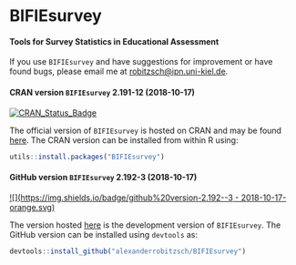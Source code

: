 # BIFIEsurvey
#### Tools for Survey Statistics in Educational Assessment


If you use `BIFIEsurvey` and have suggestions for improvement or have found bugs, please email me at robitzsch@ipn.uni-kiel.de.

#### CRAN version `BIFIEsurvey` 2.191-12 (2018-10-17)


[![CRAN_Status_Badge](http://www.r-pkg.org/badges/version-last-release/BIFIEsurvey)](https://cran.r-project.org/package=BIFIEsurvey)
&#160;&#160;


The official version of `BIFIEsurvey` is hosted on CRAN and may be found [here](https://cran.r-project.org/package=BIFIEsurvey). 
The CRAN version can be installed from within R using:

```r
utils::install.packages("BIFIEsurvey")
```

#### GitHub version `BIFIEsurvey` 2.192-3 (2018-10-17)

[![](https://img.shields.io/badge/github%20version-2.192--3 - 2018-10-17-orange.svg)](https://github.com/alexanderrobitzsch/BIFIEsurvey)&#160;&#160;

The version hosted [here](https://github.com/alexanderrobitzsch/BIFIEsurvey) is the development version of `BIFIEsurvey`. 
The GitHub version can be installed using `devtools` as:

```r
devtools::install_github("alexanderrobitzsch/BIFIEsurvey")
```
